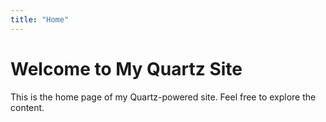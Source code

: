 ```yaml
---
title: "Home"
---
```


# Welcome to My Quartz Site

This is the home page of my Quartz-powered site. Feel free to explore the content.
